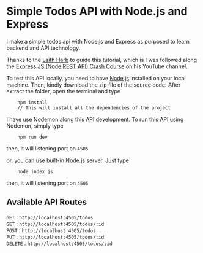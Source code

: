 # Simple Todos API with Node.js and Express

I make a simple todos api with Node.js and Express as purposed to learn backend and API technology.


Thanks to the [Laith Harb](https://github.com/harblaith7) to guide this tutorial, which is I was followed along the [Express JS (Node REST API) Crash Course](https://www.youtube.com/watch?v=P5q8rUGCN9k) on his YouTube channel.


To test this API locally, you need to have [Node.js](https://nodejs.org/en/) installed on your local machine. Then, kindly download the zip file of the source code. After extract the folder, open the terminal and type

```Shell
	npm install
	// This will install all the dependencies of the project
```


I have use Nodemon along this API development. To run this API using Nodemon, simply type

```Shell
  	npm run dev
```
then, it will listening port on `4505`    


or, you can use built-in Node.js server. Just type

```Shell
  	node index.js
```
then, it will listening port on `4505`   


## Available API Routes

`GET` : `http://localhost:4505/todos`    
`GET` : `http://localhost:4505/todos/:id`     
`POST` : `http://localhost:4505/todos`      
`PUT` : `http://localhost:4505/todos/:id`    
`DELETE` : `http://localhost:4505/todos/:id`    



